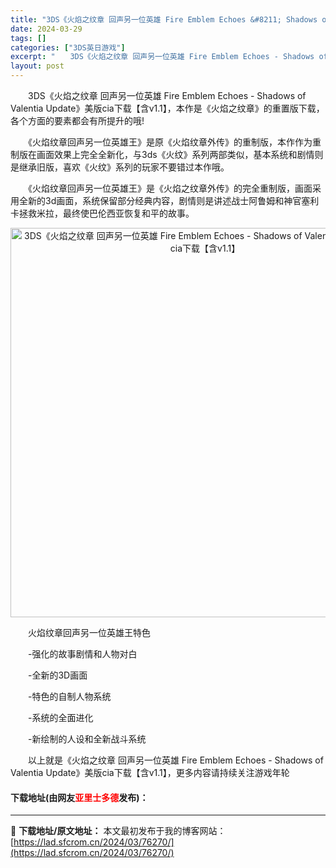 ```yaml
---
title: "3DS《火焰之纹章 回声另一位英雄 Fire Emblem Echoes &#8211; Shadows of Valentia Update》美版cia下载【含v1.1】"
date: 2024-03-29
tags: []
categories: ["3DS英日游戏"]
excerpt: "　　3DS《火焰之纹章 回声另一位英雄 Fire Emblem Echoes - Shadows of Valentia Update》美版cia下载【含v1.1】，本作是《火焰之纹章》的重置版下载，各个方面的要素都会有所提升的哦! 　　《火焰纹章回声另一位英雄王》是原《火焰纹章外传》的重制版，本作&hellip;"
layout: post
---
```


 <p>　　3DS《火焰之纹章 回声另一位英雄 Fire Emblem Echoes - Shadows of Valentia Update》美版cia下载【含v1.1】，本作是《火焰之纹章》的重置版下载，各个方面的要素都会有所提升的哦!</p> <p>　　《火焰纹章回声另一位英雄王》是原《火焰纹章外传》的重制版，本作作为重制版在画面效果上完全全新化，与3ds《火纹》系列两部类似，基本系统和剧情则是继承旧版，喜欢《火纹》系列的玩家不要错过本作哦。</p> <p>　　《火焰纹章回声另一位英雄王》是《火焰之纹章外传》的完全重制版，画面采用全新的3d画面，系统保留部分经典内容，剧情则是讲述战士阿鲁姆和神官塞利卡拯救米拉，最终使巴伦西亚恢复和平的故事。</p> <p align="center"><img align="" border="0" src="https://lad.sfcrom.cn/wp-content/uploads/2024/03/20240329_660646b72273c.jpg" width="623" alt="3DS《火焰之纹章 回声另一位英雄 Fire Emblem Echoes - Shadows of Valentia Update》美版cia下载【含v1.1】" /></p> <p>　　火焰纹章回声另一位英雄王特色</p> <p>　　-强化的故事剧情和人物对白</p> <p>　　-全新的3D画面</p> <p>　　-特色的自制人物系统</p> <p>　　-系统的全面进化</p> <p>　　-新绘制的人设和全新战斗系统</p> <p>　　以上就是《火焰之纹章 回声另一位英雄 Fire Emblem Echoes - Shadows of Valentia Update》美版cia下载【含v1.1】，更多内容请持续关注游戏年轮</p> <p><h4>下载地址(由网友<font color="red">亚里士多德</font>发布)：</h4></p> 

---
📖 **下载地址/原文地址：** 本文最初发布于我的博客网站：[https://lad.sfcrom.cn/2024/03/76270/](https://lad.sfcrom.cn/2024/03/76270/)
